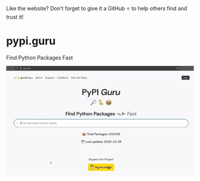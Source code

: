 Like the website? Don't forget to give it a GitHub ⭐ to help others find and trust it!


# pypi.guru
Find Python Packages Fast

![](./images/screencast.gif)
